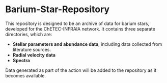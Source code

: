 # Barium-Star-Repository

This repository is designed to be an archive of data for barium stars, developed for the ChETEC-INFRAIA network. It contains three separate directories, which are:

- **Stellar parameters and abundance data**, including data collected from literature sources.
- **Radial velocity data**
- **Spectra**

Data generated as part of the action will be added to the repository as it becomes available.
